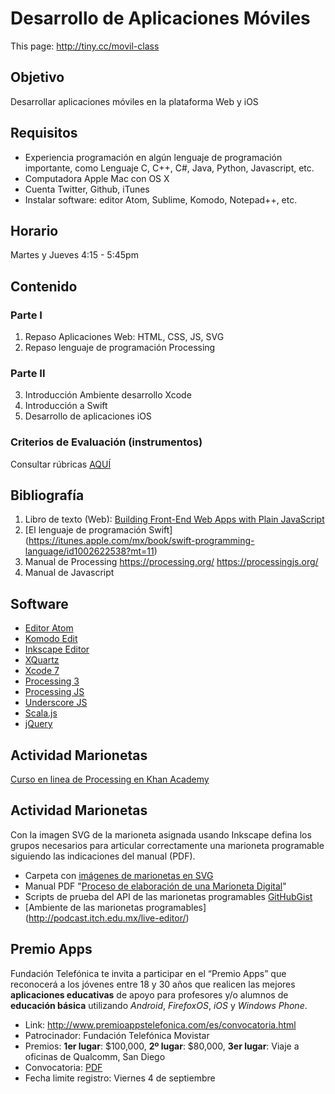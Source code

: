 # Desarrollo de Aplicaciones Móviles

This page: http://tiny.cc/movil-class

## Objetivo
Desarrollar aplicaciones móviles en la plataforma Web y iOS

## Requisitos
* Experiencia programación en algún lenguaje de programación importante, como Lenguaje C, C++, C#, Java, Python, Javascript, etc.
* Computadora Apple Mac con OS X
* Cuenta Twitter, Github, iTunes
* Instalar software: editor Atom, Sublime, Komodo, Notepad++, etc.

## Horario
  Martes y Jueves 4:15 - 5:45pm

## Contenido

### Parte I
1. Repaso Aplicaciones Web: HTML, CSS, JS, SVG
2. Repaso lenguaje de programación Processing

### Parte II
3. Introducción Ambiente desarrollo Xcode
4. Introducción a Swift
5. Desarrollo de aplicaciones iOS

### Criterios de Evaluación (instrumentos)
Consultar rúbricas [AQUÍ](http://podcast.itch.edu.mx/master-rubric/)

## Bibliografía
1. Libro de texto (Web): [Building Front-End Web Apps with Plain JavaScript](https://twitter.com/allsecretcoding/status/636432456804077568) 
2. [El lenguaje de programación Swift] (https://itunes.apple.com/mx/book/swift-programming-language/id1002622538?mt=11)
2. Manual de Processing https://processing.org/  https://processingjs.org/
3. Manual de Javascript

## Software
* [Editor Atom](https://atom.io/)
* [Komodo Edit](http://komodoide.com/komodo-edit/)
* [Inkscape Editor](https://inkscape.org/es/descargas/)
* [XQuartz](http://xquartz.macosforge.org/landing)
* [Xcode 7](http://developer.apple.com)
* [Processing 3](http://processing.org/download)
* [Processing JS](http://processingjs.org/download)
* [Underscore JS](http://underscorejs.org/)
* [Scala.js](http://www.scala-js.org/)
* [jQuery](https://jquery.com/)

## Actividad Marionetas
[Curso en linea de Processing en Khan Academy](https://www.khanacademy.org/computing/computer-programming/programming)

## Actividad Marionetas
Con la imagen SVG de la marioneta asignada usando Inkscape defina los grupos necesarios para articular correctamente una marioneta programable siguiendo las indicaciones del manual (PDF).
* Carpeta con [imágenes de marionetas en SVG](http://podcast.itch.edu.mx/puppets)
* Manual PDF "[Proceso de elaboración de una Marioneta Digital](http://podcast.itch.edu.mx/puppets/ManualElaboracionMarionetaDigital.pdf)" 
* Scripts de prueba del API de las marionetas programables [GitHubGist](https://gist.github.com/albertochiwas)
* [Ambiente de las marionetas programables] (http://podcast.itch.edu.mx/live-editor/)

## Premio Apps
Fundación Telefónica te invita a participar en el “Premio Apps” que reconocerá a los jóvenes entre 18 y 30 años que realicen las mejores **aplicaciones educativas** de apoyo para profesores y/o alumnos de **educación básica** utilizando *Android*, *FirefoxOS*, *iOS* y *Windows Phone*.
- Link: http://www.premioappstelefonica.com/es/convocatoria.html
- Patrocinador: Fundación Telefónica Movistar
- Premios: **1er lugar**: $100,000, **2º lugar**: $80,000, **3er lugar**: Viaje a oficinas de Qualcomm, San Diego 
- Convocatoria: [PDF](http://www.premioappstelefonica.com/Bases_PremioApps.pdf)
- Fecha limite registro: Viernes 4 de septiembre
